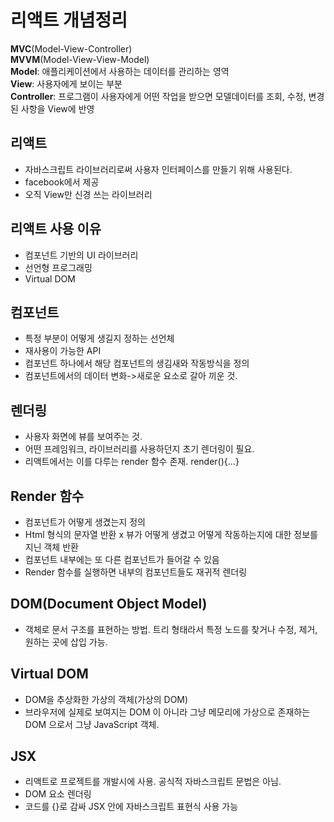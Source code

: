 # 리액트 개념정리
<strong>MVC</strong>(Model-View-Controller)  
<strong>MVVM</strong>(Model-View-View-Model)  
<strong>Model</strong>: 애플리케이션에서 사용하는 데이터를 관리하는 영역  
<strong>View</strong>: 사용자에게 보이는 부분  
<strong>Controller</strong>: 프로그램이 사용자에게 어떤 작업을 받으면 모델데이터를 조회, 수정, 변경된 사항을 View에 반영  
## 리액트
-	자바스크립트 라이브러리로써 사용자 인터페이스를 만들기 위해 사용된다.
-	facebook에서 제공
-	오직 View만 신경 쓰는 라이브러리
## 리액트 사용 이유
- 컴포넌트 기반의 UI 라이브러리
- 선언형 프로그래밍
- Virtual DOM
## 컴포넌트
-	특정 부분이 어떻게 생길지 정하는 선언체
-	재사용이 가능한 API
-	컴포넌트 하나에서 해당 컴포넌트의 생김새와 작동방식을 정의
-	컴포넌트에서의 데이터 변화->새로운 요소로 갈아 끼운 것. 
## 렌더링
- 사용자 화면에 뷰를 보여주는 것.
-	어떤 프레임워크, 라이브러리를 사용하던지 초기 렌더링이 필요.
-	리액트에서는 이를 다루는 render 함수 존재. render(){…}
## Render 함수
-	컴포넌트가 어떻게 생겼는지 정의  
-	Html 형식의 문자열 반환 x 뷰가 어떻게 생겼고 어떻게 작동하는지에 대한 정보를 지닌 객체 반환
-	컴포넌트 내부에는 또 다른 컴포넌트가 들어갈 수 있음
-	Render 함수를 실행하면 내부의 컴포넌트들도 재귀적 렌더링
## DOM(Document Object Model)
- 객체로 문서 구조를 표현하는 방법. 트리 형태라서 특정 노드를 찾거나 수정, 제거, 원하는 곳에 삽입 가능.
## Virtual DOM
- DOM을 추상화한 가상의 객체(가상의 DOM)
- 브라우저에 실제로 보여지는 DOM 이 아니라 그냥 메모리에 가상으로 존재하는 DOM 으로서 그냥 JavaScript 객체.  
## JSX
- 리액트로 프로젝트를 개발시에 사용. 공식적 자바스크립트 문법은 아님.
- DOM 요소 렌더링
- 코드를 {}로 감싸 JSX 안에 자바스크립트 표현식 사용 가능